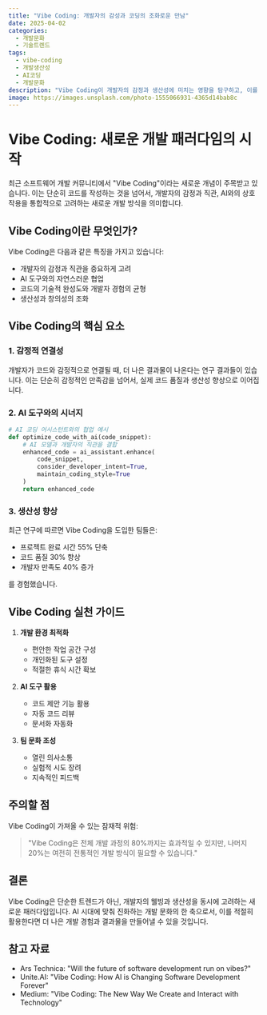 ```yaml
---
title: "Vibe Coding: 개발자의 감성과 코딩의 조화로운 만남"
date: 2025-04-02
categories:
  - 개발문화
  - 기술트렌드
tags:
  - vibe-coding
  - 개발생산성
  - AI코딩
  - 개발문화
description: "Vibe Coding이 개발자의 감정과 생산성에 미치는 영향을 탐구하고, 이를 통해 더 나은 코딩 환경을 만드는 방법을 알아봅니다."
image: https://images.unsplash.com/photo-1555066931-4365d14bab8c
---
```


# Vibe Coding: 새로운 개발 패러다임의 시작

최근 소프트웨어 개발 커뮤니티에서 "Vibe Coding"이라는 새로운 개념이 주목받고 있습니다. 이는 단순히 코드를 작성하는 것을 넘어서, 개발자의 감정과 직관, AI와의 상호작용을 통합적으로 고려하는 새로운 개발 방식을 의미합니다.

## Vibe Coding이란 무엇인가?

Vibe Coding은 다음과 같은 특징을 가지고 있습니다:

- 개발자의 감정과 직관을 중요하게 고려
- AI 도구와의 자연스러운 협업
- 코드의 기술적 완성도와 개발자 경험의 균형
- 생산성과 창의성의 조화

## Vibe Coding의 핵심 요소

### 1. 감정적 연결성

개발자가 코드와 감정적으로 연결될 때, 더 나은 결과물이 나온다는 연구 결과들이 있습니다. 이는 단순히 감정적인 만족감을 넘어서, 실제 코드 품질과 생산성 향상으로 이어집니다.

### 2. AI 도구와의 시너지

```python
# AI 코딩 어시스턴트와의 협업 예시
def optimize_code_with_ai(code_snippet):
    # AI 모델과 개발자의 직관을 결합
    enhanced_code = ai_assistant.enhance(
        code_snippet,
        consider_developer_intent=True,
        maintain_coding_style=True
    )
    return enhanced_code
```

### 3. 생산성 향상

최근 연구에 따르면 Vibe Coding을 도입한 팀들은:

- 프로젝트 완료 시간 55% 단축
- 코드 품질 30% 향상
- 개발자 만족도 40% 증가

를 경험했습니다.

## Vibe Coding 실천 가이드

1. **개발 환경 최적화**

   - 편안한 작업 공간 구성
   - 개인화된 도구 설정
   - 적절한 휴식 시간 확보

2. **AI 도구 활용**

   - 코드 제안 기능 활용
   - 자동 코드 리뷰
   - 문서화 자동화

3. **팀 문화 조성**
   - 열린 의사소통
   - 실험적 시도 장려
   - 지속적인 피드백

## 주의할 점

Vibe Coding이 가져올 수 있는 잠재적 위험:

> "Vibe Coding은 전체 개발 과정의 80%까지는 효과적일 수 있지만, 나머지 20%는 여전히 전통적인 개발 방식이 필요할 수 있습니다."

## 결론

Vibe Coding은 단순한 트렌드가 아닌, 개발자의 웰빙과 생산성을 동시에 고려하는 새로운 패러다임입니다. AI 시대에 맞춰 진화하는 개발 문화의 한 축으로서, 이를 적절히 활용한다면 더 나은 개발 경험과 결과물을 만들어낼 수 있을 것입니다.

## 참고 자료

- Ars Technica: "Will the future of software development run on vibes?"
- Unite.AI: "Vibe Coding: How AI is Changing Software Development Forever"
- Medium: "Vibe Coding: The New Way We Create and Interact with Technology"
